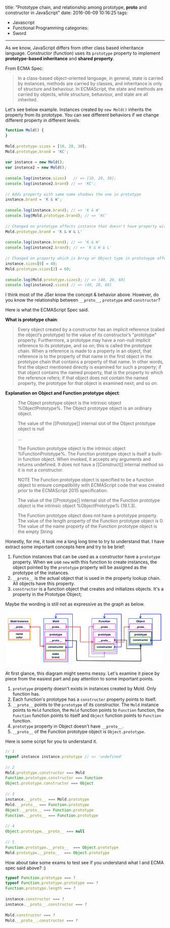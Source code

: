 title: "Prototype chain, and relationship among prototype, __proto__ and constructor in JavaScript"
date: 2016-06-09 10:16:25
tags:
  - Javascript
  - Functional Programming
categories:
  - Sword
---

As we know, JavaScript differs from other class based inheritance language.  Constructor (function) uses its `prototype` property to implement **prototype-based inheritance** and **shared property**.  

From ECMA Spec:
>In a class-based object-oriented language, in general, state is carried by instances, methods are carried by classes, and inheritance is only of structure and behaviour. In ECMAScript, the state and methods are carried by objects, while structure, behaviour, and state are all inherited.

Let's see below example.  Instances created by `new Mold()` inherits the property from its prototype.  You can see different behaviors if we change different property in different levels.  

```javascript
function Mold() {
}  

Mold.prototype.sizes = [10, 20, 30];
Mold.prototype.brand = 'KC';  

var instance = new Mold();
var instance2 = new Mold();  

console.log(instance.sizes)   // => [10, 20, 30];
console.log(instance2.brand) // => 'KC';  

// Adds property with same name shadows the one in prototype
instance.brand = 'K & W';

console.log(instance.brand); // => 'K & W'
console.log(Mold.prototype.brand); // => 'KC'

// Changed on prototype affects instance that doesn't have property with same name
Mold.prototype.brand = 'K & W & L'

console.log(instance.brand); // => 'K & W'
console.log(instance2.brand); // => 'K & W & L'

// Changed on property which is Array or Object type in prototoype affects all
instance.sizes[0] = 40;
Mold.prototype.sizes[2] = 60;

console.log(Mold.prototype.sizes); // => [40, 20, 60]
console.log(instance2.sizes) // => [40, 20, 60]
```

I think most of the JSer know the concept & behavior above.  However, do you know the relationship between `__proto__`, `prototype` and `constructor`?  


Here is what the ECMAScript Spec said.

**What is prototype chain**:

>Every object created by a constructor has an implicit reference (called the object’s prototype) to the value of its constructor’s "prototype" property. Furthermore, a prototype may have a non-null implicit reference to its prototype, and so on; this is called the prototype chain. When a reference is made to a property in an object, that reference is to the property of that name in the first object in the prototype chain that contains a property of that name. In other words, first the object mentioned directly is examined for such a property; if that object contains the named property, that is the property to which the reference refers; if that object does not contain the named property, the prototype for that object is examined next; and so on.

**Explanation on Object and Function prototype object**:

>The Object prototype object is the intrinsic object %ObjectPrototype%. The Object prototype object is an ordinary object.
>
>The value of the [[Prototype]] internal slot of the Object prototype object is null
>
>...
>
>The Function prototype object is the intrinsic object %FunctionPrototype%. The Function prototype object is itself a built-in function object. When invoked, it accepts any arguments and returns undefined. It does not have a [[Construct]] internal method so it is not a constructor.
>
>NOTE The Function prototype object is specified to be a function object to ensure compatibility with ECMAScript code that was created prior to the ECMAScript 2015 specification.
>
>The value of the [[Prototype]] internal slot of the Function prototype object is the intrinsic object %ObjectPrototype% (19.1.3).
>
>The Function prototype object does not have a prototype property.
>The value of the length property of the Function prototype object is 0.
>The value of the name property of the Function prototype object is the empty String

Honestly, for me, it took me a long long time to try to understand that.  I have extract some important concepts here and try to be brief:  

1. Function instances that can be used as a constructor have a `prototype` property.  When we use `new` with this function to create instances, the object pointed by the `prototype` property will be assigned as the prototype of the instances.  
2. `__proto__` is the actual object that is used in the property lookup chain.  All objects have this property.  
3. `constructor` is a function object that creates and initializes objects.  It's a property in the Prototype Object;

Maybe the wording is still not as expressive as the graph as below.  

<img alt="Firefox script not responsive warning" src="https://raw.githubusercontent.com/kenspirit/blog-cdn-data/master/JS_prototype_chain.png"/>

At first glance, this diagram might seems messy.  Let's examine it piece by piece from the easiest part and pay attention to some important points.  

1. `prototype` property doesn't exists in instances created by Mold.  Only function has.  
2. Each function's prototype has a `constructor` property points to itself.  
3. `__proto__` points to the `prototype` of its constructor.  The `Mold` instance points to `Mold` function, the `Mold` function points to `Function` function, the `Function` function points to itself and `Object` function points to `Function` function.  
4. `prototype` property in Object doesn't have `__proto__`.  
5. `__proto__` of the Function prototype object is `Object.prototype`.

Here is some script for you to understand it.

```javascript
// 1
typeof instance instance.prototype // => 'undefined'

// 2
Mold.prototype.constructor === Mold
Function.prototype.constructor === Function
Object.prototype.constructor === Object

// 3
instance.__proto__ === Mold.prototype
Mold.__proto__ === Function.prototype
Object.__proto__ === Function.prototype
Function.__proto__ === Function.prototype

// 4
Object.prototype.__proto__ === null

// 5
Function.prototype.__proto__  === Object.prototype
Mold.prototype.__proto__  === Object.prototype
```

How about take some exams to test see if you understand what I and ECMA spec said above?  :)  

```javascript
typeof Function.prototype === ?
typeof Function.prototype.prototype === ?
Function.prototype.length === ?

instance.constructor === ?
instance.__proto__.constructor === ?

Mold.constructor === ?
Mold.__proto__.constructor === ?
```




